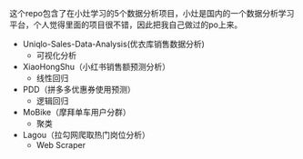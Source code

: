 这个repo包含了在小灶学习的5个数据分析项目，小灶是国内的一个数据分析学习平台，个人觉得里面的项目很不错，因此把我自己做过的po上来。

- Uniqlo-Sales-Data-Analysis(优衣库销售数据分析)
	- 可视化分析
- XiaoHongShu（小红书销售额预测分析）
	- 线性回归
- PDD（拼多多优惠券使用预测）
	- 逻辑回归
- MoBike（摩拜单车用户分群）
	- 聚类
- Lagou（拉勾网爬取热门岗位分析）
	- Web Scraper

